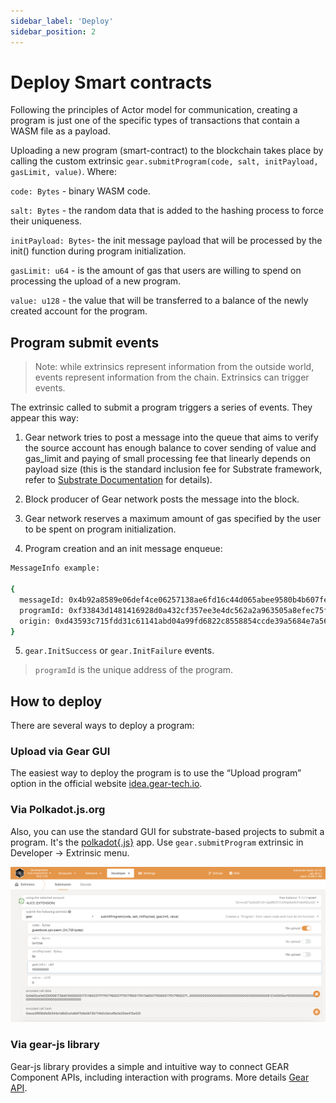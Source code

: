 ```yaml
---
sidebar_label: 'Deploy'
sidebar_position: 2
---
```


# Deploy Smart contracts

Following the principles of Actor model for communication, creating a program is just one of the specific types of transactions that contain a WASM file as a payload.

Uploading a new program (smart-contract) to the blockchain takes place by calling the custom extrinsic `gear.submitProgram(code, salt, initPayload, gasLimit, value)`. Where:

`code: Bytes` - binary WASM code.

`salt: Bytes` - the random data that is added to the hashing process to force their uniqueness.

`initPayload: Bytes`- the init message payload that will be processed by the init() function during program initialization.

`gasLimit: u64` -  is the amount of gas that users are willing to spend on processing the upload of a new program.

`value: u128` - the value that will be transferred to a balance of the newly created account for the program.

## Program submit events

> Note: while extrinsics represent information from the outside world, events represent information from the chain. Extrinsics can trigger events.

The extrinsic called to submit a program triggers a series of events. They appear this way:

1. Gear network tries to post a message into the queue that aims to verify the source account has enough balance to cover sending of value and gas_limit and paying of small processing fee that linearly depends on payload size (this is the standard inclusion fee for Substrate framework, refer to [Substrate Documentation](https://substrate.dev/docs/en/knowledgebase/runtime/fees) for details).

2. Block producer of Gear network posts the message into the block.

3. Gear network reserves a maximum amount of gas specified by the user to be spent on program initialization.

4. Program creation and an init message enqueue:

```sh
MessageInfo example:

{
  messageId: 0x4b92a8589e06def4ce06257138ae6fd16c44d065abee9580b4b607fe3c85baa2
  programId: 0xf33843d1481416928d0a432cf357ee3e4dc562a2a963505a8efec75febb4f9de
  origin: 0xd43593c715fdd31c61141abd04a99fd6822c8558854ccde39a5684e7a56da27d
}
```
5. `gear.InitSuccess` or `gear.InitFailure` events.

> `programId` is the unique address of the program.

## How to deploy

There are several ways to deploy a program:

### Upload via Gear GUI

The easiest way to deploy the program is to use the “Upload program” option in the official website [idea.gear-tech.io](https://idea.gear-tech.io).

### Via Polkadot.js.org

Also, you can use the standard GUI for substrate-based projects to submit a program. It's the [polkadot{.js}](https://polkadot.js.org) app. Use `gear.submitProgram` extrinsic in Developer -> Extrinsic menu.

![img alt](./img/polkadot-gui.png)

### Via gear-js library

Gear-js library provides a simple and intuitive way to connect GEAR Component APIs, including interaction with programs. More details [Gear API](https://wiki.gear-tech.io/api/connect).
